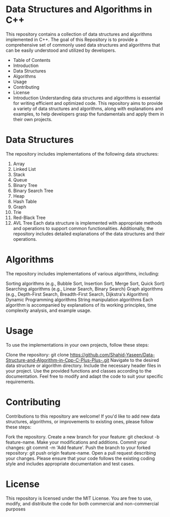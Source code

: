# Data Structures and Algorithms in C++
This repository contains a collection of data structures and algorithms implemented in C++. 
The goal of this Repository is to provide a comprehensive set of commonly used data structures and algorithms that can be easily understood and utilized by developers.

- Table of Contents
- Introduction
- Data Structures
- Algorithms
- Usage
- Contributing
- License
- Introduction
Understanding data structures and algorithms is essential for writing efficient and optimized code. 
This repository aims to provide a variety of data structures and algorithms, along with explanations and examples, to help developers grasp the fundamentals and apply them in their own projects.

# Data Structures
The repository includes implementations of the following data structures:

1) Array
2) Linked List
3) Stack
4) Queue
5) Binary Tree
6) Binary Search Tree
7) Heap
8) Hash Table
9) Graph
10) Trie
11) Red-Black Tree
12) AVL Tree
Each data structure is implemented with appropriate methods and operations to support common functionalities. 
Additionally, the repository includes detailed explanations of the data structures and their operations.

# Algorithms
The repository includes implementations of various algorithms, including:

Sorting algorithms (e.g., Bubble Sort, Insertion Sort, Merge Sort, Quick Sort)
Searching algorithms (e.g., Linear Search, Binary Search)
Graph algorithms (e.g., Depth-First Search, Breadth-First Search, Dijkstra's Algorithm)
Dynamic Programming algorithms
String manipulation algorithms
Each algorithm is accompanied by explanations of its working principles, time complexity analysis, and example usage.

# Usage
To use the implementations in your own projects, follow these steps:

Clone the repository: git clone https://github.com/Shahid-Yaseen/Data-Structure-and-Algorithm-in-Cpp-C-Plus-Plus-.git
Navigate to the desired data structure or algorithm directory.
Include the necessary header files in your project.
Use the provided functions and classes according to the documentation.
Feel free to modify and adapt the code to suit your specific requirements.

# Contributing
Contributions to this repository are welcome! If you'd like to add new data structures, algorithms, or improvements to existing ones, please follow these steps:

Fork the repository.
Create a new branch for your feature: git checkout -b feature-name.
Make your modifications and additions.
Commit your changes: git commit -m 'Add feature'.
Push the branch to your forked repository: git push origin feature-name.
Open a pull request describing your changes.
Please ensure that your code follows the existing coding style and includes appropriate documentation and test cases.

# License
This repository is licensed under the MIT License. You are free to use, modify, and distribute the code for both commercial and non-commercial purposes
